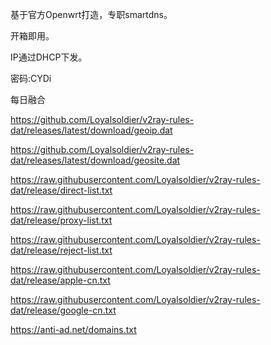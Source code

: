 基于官方Openwrt打造，专职smartdns。

开箱即用。

IP通过DHCP下发。

密码:CYDi

每日融合

https://github.com/Loyalsoldier/v2ray-rules-dat/releases/latest/download/geoip.dat

https://github.com/Loyalsoldier/v2ray-rules-dat/releases/latest/download/geosite.dat

https://raw.githubusercontent.com/Loyalsoldier/v2ray-rules-dat/release/direct-list.txt

https://raw.githubusercontent.com/Loyalsoldier/v2ray-rules-dat/release/proxy-list.txt

https://raw.githubusercontent.com/Loyalsoldier/v2ray-rules-dat/release/reject-list.txt

https://raw.githubusercontent.com/Loyalsoldier/v2ray-rules-dat/release/apple-cn.txt

https://raw.githubusercontent.com/Loyalsoldier/v2ray-rules-dat/release/google-cn.txt

https://anti-ad.net/domains.txt

